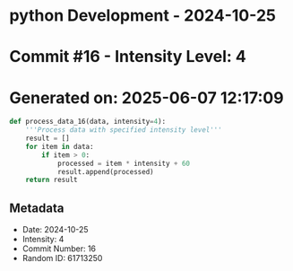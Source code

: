 ﻿# python Development - 2024-10-25
# Commit #16 - Intensity Level: 4
# Generated on: 2025-06-07 12:17:09
```python
def process_data_16(data, intensity=4):
    '''Process data with specified intensity level'''
    result = []
    for item in data:
        if item > 0:
            processed = item * intensity + 60
            result.append(processed)
    return result
```
## Metadata
- Date: 2024-10-25
- Intensity: 4
- Commit Number: 16
- Random ID: 61713250

